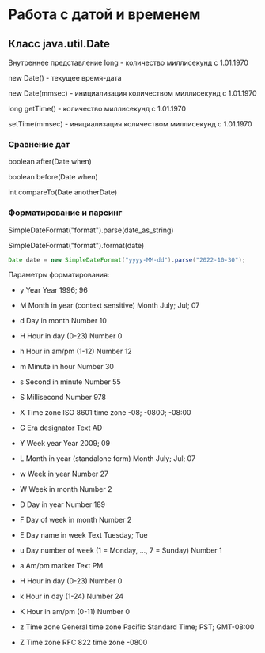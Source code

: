 # Работа с датой и временем

## Класс java.util.Date

Внутреннее представление long - количество миллисекунд с 1.01.1970

new Date() - текущее время-дата

new Date(mmsec) - инициализация количеством миллисекунд с 1.01.1970

long getTime() - количество миллисекунд с 1.01.1970

setTime(mmsec) - инициализация количеством миллисекунд с 1.01.1970

### Сравнение дат

boolean after(Date when)

boolean before(Date when)

int compareTo(Date anotherDate)

### Форматирование и парсинг

SimpleDateFormat("format").parse(date_as_string)

SimpleDateFormat("format").format(date)

```java
Date date = new SimpleDateFormat("yyyy-MM-dd").parse("2022-10-30");
```

Параметры форматирования:

- y	Year	Year	1996; 96
- M	Month in year (context sensitive)	Month	July; Jul; 07
- d	Day in month	Number	10

- H	Hour in day (0-23)	Number	0
- h	Hour in am/pm (1-12)	Number	12
- m	Minute in hour	Number	30
- s	Second in minute	Number	55
- S	Millisecond	Number	978

- X	Time zone	ISO 8601 time zone	-08; -0800; -08:00

- G	Era designator	Text	AD
- Y	Week year	Year	2009; 09
- L	Month in year (standalone form)	Month	July; Jul; 07
- w	Week in year	Number	27
- W	Week in month	Number	2
- D	Day in year	Number	189
- F	Day of week in month	Number	2
- E	Day name in week	Text	Tuesday; Tue
- u	Day number of week (1 = Monday, ..., 7 = Sunday)	Number	1
- a	Am/pm marker	Text	PM
- H	Hour in day (0-23)	Number	0
- k	Hour in day (1-24)	Number	24
- K	Hour in am/pm (0-11)	Number	0
- z	Time zone	General time zone	Pacific Standard Time; PST; GMT-08:00
- Z	Time zone	RFC 822 time zone	-0800
